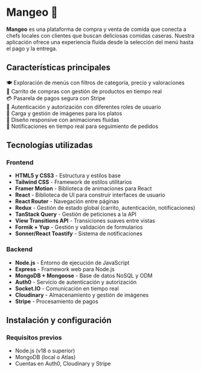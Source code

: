 # Mangeo 🥭

**Mangeo** es una plataforma de compra y venta de comida que conecta a chefs locales con clientes que buscan deliciosas comidas caseras. Nuestra aplicación ofrece una experiencia fluida desde la selección del menú hasta el pago y la entrega.

## Características principales

🍽️ Exploración de menús con filtros de categoría, precio y valoraciones  
🛒 Carrito de compras con gestión de productos en tiempo real  
💳 Pasarela de pagos segura con Stripe  
🔐 Autenticación y autorización con diferentes roles de usuario  
📸 Carga y gestión de imágenes para los platos  
📱 Diseño responsive con animaciones fluidas  
🔔 Notificaciones en tiempo real para seguimiento de pedidos

## Tecnologías utilizadas

### Frontend

- **HTML5 y CSS3** - Estructura y estilos base
- **Tailwind CSS** - Framework de estilos utilitarios
- **Framer Motion** - Biblioteca de animaciones para React
- **React** - Biblioteca de UI para construir interfaces de usuario
- **React Router** - Navegación entre páginas
- **Redux** - Gestión de estado global (carrito, autenticación, notificaciones)
- **TanStack Query** - Gestión de peticiones a la API
- **View Transitions API** - Transiciones suaves entre vistas
- **Formik + Yup** - Gestión y validación de formularios
- **Sonner/React Toastify** - Sistema de notificaciones

### Backend

- **Node.js** - Entorno de ejecución de JavaScript
- **Express** - Framework web para Node.js
- **MongoDB + Mongoose** - Base de datos NoSQL y ODM
- **Auth0** - Servicio de autenticación y autorización
- **Socket.IO** - Comunicación en tiempo real
- **Cloudinary** - Almacenamiento y gestión de imágenes
- **Stripe** - Procesamiento de pagos

## Instalación y configuración

### Requisitos previos

- Node.js (v18 o superior)
- MongoDB (local o Atlas)
- Cuentas en Auth0, Cloudinary y Stripe
